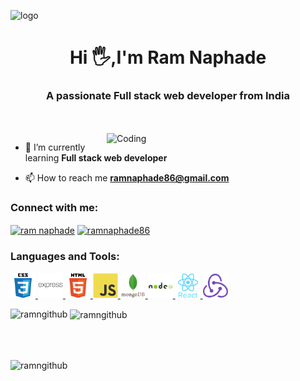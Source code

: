 ![logo](https://github.com/ramNgithub/ramNgithub/blob/main/Ram%20Naphade%20banner.png)
<h1 align="center">Hi 🖐,I'm Ram Naphade</h1>
<h3 align="center">A passionate Full stack web developer from India</h3>
<br/>
<br/>

<img alt="Coding" width="350px" align="right" src="https://cdn.dribbble.com/users/461802/screenshots/4753031/designergif.gif" />




- 🌱 I’m currently learning **Full stack web developer**

- 📫 How to reach me **ramnaphade86@gmail.com**


<h3 align="left">Connect with me:</h3>
<p align="left">
<a href="https://linkedin.com/in/ram naphade" target="blank"><img align="center" src="https://raw.githubusercontent.com/rahuldkjain/github-profile-readme-generator/master/src/images/icons/Social/linked-in-alt.svg" alt="ram naphade" height="30" width="40" /></a>
<a href="https://codesandbox.com/ramnaphade86" target="blank"><img align="center" src="https://raw.githubusercontent.com/rahuldkjain/github-profile-readme-generator/master/src/images/icons/Social/codesandbox.svg" alt="ramnaphade86" height="30" width="40" /></a>
</p>


<h3 align="left">Languages and Tools:</h3>
<p align="left">  <a href="https://www.w3schools.com/css/" target="_blank" rel="noreferrer"> <img src="https://raw.githubusercontent.com/devicons/devicon/master/icons/css3/css3-original-wordmark.svg" alt="css3" width="40" height="40"/> </a> <a href="https://expressjs.com" target="_blank" rel="noreferrer"> <img src="https://raw.githubusercontent.com/devicons/devicon/master/icons/express/express-original-wordmark.svg" alt="express" width="40" height="40"/> </a> <a href="https://www.w3.org/html/" target="_blank" rel="noreferrer"> <img src="https://raw.githubusercontent.com/devicons/devicon/master/icons/html5/html5-original-wordmark.svg" alt="html5" width="40" height="40"/> </a> <a href="https://developer.mozilla.org/en-US/docs/Web/JavaScript" target="_blank" rel="noreferrer"> <img src="https://raw.githubusercontent.com/devicons/devicon/master/icons/javascript/javascript-original.svg" alt="javascript" width="40" height="40"/> </a> <a href="https://www.mongodb.com/" target="_blank" rel="noreferrer"> <img src="https://raw.githubusercontent.com/devicons/devicon/master/icons/mongodb/mongodb-original-wordmark.svg" alt="mongodb" width="40" height="40"/> </a> <a href="https://nodejs.org" target="_blank" rel="noreferrer"> <img src="https://raw.githubusercontent.com/devicons/devicon/master/icons/nodejs/nodejs-original-wordmark.svg" alt="nodejs" width="40" height="40"/> </a> <a href="https://reactjs.org/" target="_blank" rel="noreferrer"> <img src="https://raw.githubusercontent.com/devicons/devicon/master/icons/react/react-original-wordmark.svg" alt="react" width="40" height="40"/> </a> <a href="https://redux.js.org" target="_blank" rel="noreferrer"> <img src="https://raw.githubusercontent.com/devicons/devicon/master/icons/redux/redux-original.svg" alt="redux" width="40" height="40"/> </a> </p>

<p><img align="left" src="https://github-readme-stats.vercel.app/api/top-langs?username=ramngithub&show_icons=true&locale=en&layout=compact" alt="ramngithub" /></p>

<p>&nbsp;<img align="center" src="https://github-readme-stats.vercel.app/api?username=ramngithub&show_icons=true&locale=en" alt="ramngithub" /></p>
<br/>
<br/>

<p><img align="center" src="https://github-readme-streak-stats.herokuapp.com/?user=ramngithub&" alt="ramngithub" /></p>

